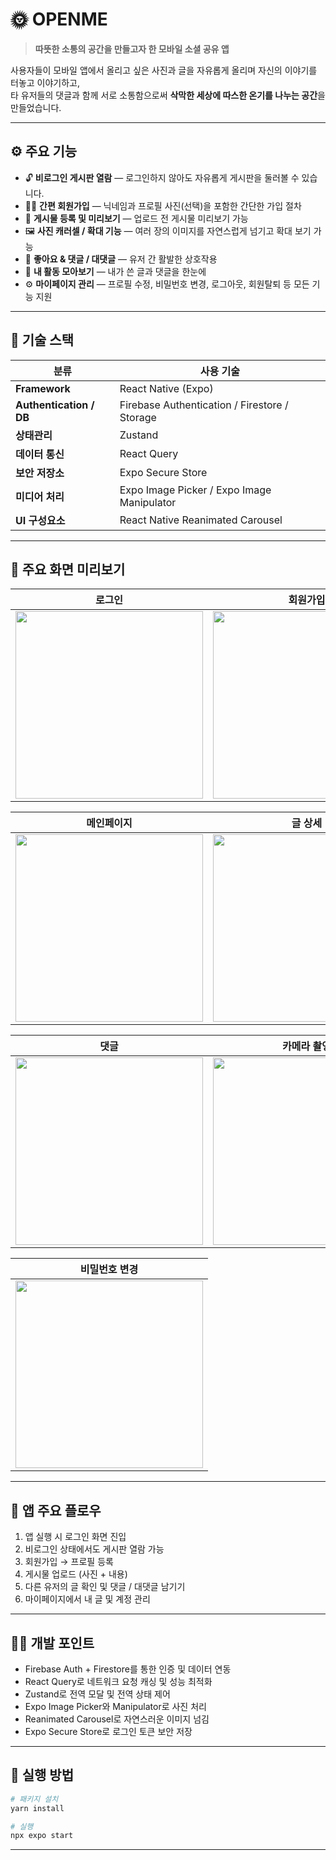 # 🌞 OPENME

> **따뜻한 소통의 공간을 만들고자 한 모바일 소셜 공유 앱**

사용자들이 모바일 앱에서 올리고 싶은 사진과 글을 자유롭게 올리며 자신의 이야기를 터놓고 이야기하고,  
타 유저들의 댓글과 함께 서로 소통함으로써 **삭막한 세상에 따스한 온기를 나누는 공간**을 만들었습니다.

---

## ⚙️ 주요 기능

- 🔓 **비로그인 게시판 열람** — 로그인하지 않아도 자유롭게 게시판을 둘러볼 수 있습니다.
- 🧑‍💼 **간편 회원가입** — 닉네임과 프로필 사진(선택)을 포함한 간단한 가입 절차
- 📝 **게시물 등록 및 미리보기** — 업로드 전 게시물 미리보기 가능
- 🖼️ **사진 캐러셀 / 확대 기능** — 여러 장의 이미지를 자연스럽게 넘기고 확대 보기 가능
- 💬 **좋아요 & 댓글 / 대댓글** — 유저 간 활발한 상호작용
- 📁 **내 활동 모아보기** — 내가 쓴 글과 댓글을 한눈에
- ⚙️ **마이페이지 관리** — 프로필 수정, 비밀번호 변경, 로그아웃, 회원탈퇴 등 모든 기능 지원

---

## 🧱 기술 스택

| 분류                    | 사용 기술                                     |
| ----------------------- | --------------------------------------------- |
| **Framework**           | React Native (Expo)                           |
| **Authentication / DB** | Firebase Authentication / Firestore / Storage |
| **상태관리**            | Zustand                                       |
| **데이터 통신**         | React Query                                   |
| **보안 저장소**         | Expo Secure Store                             |
| **미디어 처리**         | Expo Image Picker / Expo Image Manipulator    |
| **UI 구성요소**         | React Native Reanimated Carousel              |

---

## 📱 주요 화면 미리보기

|                                                  로그인                                                  |                                                 회원가입                                                 |
| :------------------------------------------------------------------------------------------------------: | :------------------------------------------------------------------------------------------------------: |
| <img src="https://github.com/user-attachments/assets/4d5a5fad-ff07-40d1-b523-6462cf04236d" width="300"/> | <img src="https://github.com/user-attachments/assets/3fb7760b-e4b7-4d9e-8264-a2fed7b621c7" width="300"/> |

|                                                메인페이지                                                |                                                 글 상세                                                  |
| :------------------------------------------------------------------------------------------------------: | :------------------------------------------------------------------------------------------------------: |
| <img src="https://github.com/user-attachments/assets/5c197611-7f5e-4b4d-9830-95d76b97d6df" width="300"/> | <img src="https://github.com/user-attachments/assets/7ab2189d-5cea-4377-b64f-aff5ad67e907" width="300"/> |

|                                                   댓글                                                   |                                               카메라 촬영                                                |
| :------------------------------------------------------------------------------------------------------: | :------------------------------------------------------------------------------------------------------: |
| <img src="https://github.com/user-attachments/assets/ae1d15c1-b300-4f72-a761-85d49ac66d8f" width="300"/> | <img src="https://github.com/user-attachments/assets/c14b0eef-90d2-492c-870a-e8ca7b180130" width="300"/> |

|                                              비밀번호 변경                                               |
| :------------------------------------------------------------------------------------------------------: |
| <img src="https://github.com/user-attachments/assets/3deb601a-0b6e-44fc-9563-868fb1dc65bd" width="300"/> |

---

## 📲 앱 주요 플로우

1. 앱 실행 시 로그인 화면 진입
2. 비로그인 상태에서도 게시판 열람 가능
3. 회원가입 → 프로필 등록
4. 게시물 업로드 (사진 + 내용)
5. 다른 유저의 글 확인 및 댓글 / 대댓글 남기기
6. 마이페이지에서 내 글 및 계정 관리

---

## 🧑‍💻 개발 포인트

- Firebase Auth + Firestore를 통한 인증 및 데이터 연동
- React Query로 네트워크 요청 캐싱 및 성능 최적화
- Zustand로 전역 모달 및 전역 상태 제어
- Expo Image Picker와 Manipulator로 사진 처리
- Reanimated Carousel로 자연스러운 이미지 넘김
- Expo Secure Store로 로그인 토큰 보안 저장

---

## 🏁 실행 방법

```bash
# 패키지 설치
yarn install

# 실행
npx expo start


```

---
